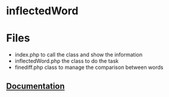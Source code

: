 # inflectedWord


# Files

 - index.php to call the class and show the information
 - inflectedWord.php the class to do the task
 - finediff.php class to manage the comparison between words
  
## [Documentation](https://docs.google.com/document/d/1kbUpnNUyjzTu2k_VJrOzYFT8nKFh9U2zTFXTTvbcGqw/edit)
 